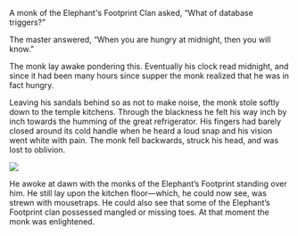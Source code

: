 A monk of the Elephant's Footprint Clan asked, “What of database triggers?”

The master answered, “When you are hungry at midnight, then you will know.”

The monk lay awake pondering this.  Eventually his clock read midnight, and since it had been many hours since supper the monk realized that he was in fact hungry.

Leaving his sandals behind so as not to make noise, the monk stole softly down to the temple kitchens.  Through the blackness he felt his way inch by inch towards the humming of the great refrigerator.  His fingers had barely closed around its cold handle when he heard a loud snap and his vision went white with pain.  The monk fell backwards, struck his head, and was lost to oblivion.

![](/pages/case-42/triggers.jpg)

He awoke at dawn with the monks of the Elephant’s Footprint standing over him.  He still lay upon the kitchen floor—which, he could now see, was strewn with mousetraps.  He could also see that some of the Elephant’s Footprint clan possessed mangled or missing toes.  At that moment the monk was enlightened. 
